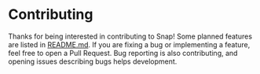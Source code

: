 # Contributing

Thanks for being interested in contributing to Snap!
Some planned features are listed in [README.md](./README.md).
If you are fixing a bug or implementing a feature, feel free to open a Pull Request.
Bug reporting is also contributing, and opening issues describing bugs helps development.
